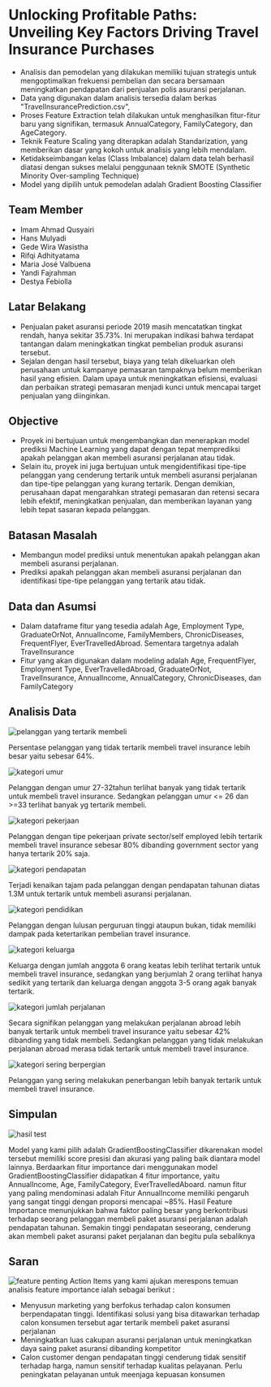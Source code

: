 # Unlocking Profitable Paths: Unveiling Key Factors Driving Travel Insurance Purchases  
- Analisis dan pemodelan yang dilakukan memiliki tujuan strategis untuk mengoptimalkan frekuensi pembelian dan secara bersamaan meningkatkan pendapatan dari penjualan polis asuransi perjalanan.
- Data yang digunakan dalam analisis tersedia dalam berkas "TravelInsurancePrediction.csv", 
- Proses Feature Extraction telah dilakukan untuk menghasilkan fitur-fitur baru yang signifikan, termasuk AnnualCategory, FamilyCategory, dan AgeCategory.
- Teknik Feature Scaling yang diterapkan adalah Standarization, yang memberikan dasar yang kokoh untuk analisis yang lebih mendalam.
- Ketidakseimbangan kelas (Class Imbalance) dalam data telah berhasil diatasi dengan sukses melalui penggunaan teknik SMOTE (Synthetic Minority Over-sampling Technique)
- Model yang dipilih untuk pemodelan adalah Gradient Boosting Classifier

## Team Member
- Imam Ahmad Qusyairi
- Hans Mulyadi
- Gede Wira Wasistha 
- Rifqi Adhityatama 
- Maria José Valbuena 
- Yandi Fajrahman 
- Destya Febiolla

## Latar Belakang
- Penjualan paket asuransi periode 2019 masih mencatatkan tingkat rendah, hanya sekitar 35.73%. Ini merupakan indikasi bahwa terdapat tantangan dalam meningkatkan tingkat pembelian produk asuransi tersebut.
- Sejalan dengan hasil tersebut, biaya yang telah dikeluarkan oleh perusahaan untuk kampanye pemasaran tampaknya belum memberikan hasil yang efisien. Dalam upaya untuk meningkatkan efisiensi, evaluasi dan perbaikan strategi pemasaran menjadi kunci untuk mencapai target penjualan yang diinginkan.

## Objective
- Proyek ini bertujuan untuk mengembangkan dan menerapkan model prediksi Machine Learning yang dapat dengan tepat memprediksi apakah pelanggan akan membeli asuransi perjalanan atau tidak.
- Selain itu, proyek ini juga bertujuan untuk mengidentifikasi tipe-tipe pelanggan yang cenderung tertarik untuk membeli asuransi perjalanan dan tipe-tipe pelanggan yang kurang tertarik. Dengan demikian, perusahaan dapat mengarahkan strategi pemasaran dan retensi secara lebih efektif, meningkatkan penjualan, dan memberikan layanan yang lebih tepat sasaran kepada pelanggan.


## Batasan Masalah
- Membangun model prediksi untuk menentukan apakah pelanggan akan membeli asuransi perjalanan.
- Prediksi apakah pelanggan akan membeli asuransi perjalanan dan identifikasi tipe-tipe pelanggan yang tertarik atau tidak.

## Data dan Asumsi
- Dalam dataframe fitur yang tesedia adalah Age, Employment Type, GraduateOrNot, AnnualIncome, FamilyMembers, ChronicDiseases, FrequentFlyer, EverTravelledAbroad. Sementara targetnya adalah TravelInsurance
- Fitur yang akan digunakan dalam modeling adalah Age, FrequentFlyer, Employment Type, EverTravelledAbroad, GraduateOrNot, TravelInsurance, AnnualIncome, AnnualCategory, ChronicDiseases, dan FamilyCategory

## Analisis Data
![pelanggan yang tertarik membeli](https://github.com/GedeWiraWasistha/Travel_Insurance-Potential_Customer_Classification_using_Machine_learning/assets/149849772/e10fed35-5ea3-4b9f-a449-ddc6d2b5f68b)

Persentase pelanggan yang tidak tertarik membeli travel insurance lebih besar yaitu sebesar 64%.

![kategori umur](https://github.com/GedeWiraWasistha/Travel_Insurance-Potential_Customer_Classification_using_Machine_learning/assets/149849772/cd72c23d-74f0-41a9-9b9b-d397e6614436)

Pelanggan dengan umur 27-32tahun terlihat banyak yang tidak tertarik untuk membeli travel insurance. Sedangkan pelanggan umur <= 26 dan >=33 terlihat banyak yg tertarik membeli.


![kategori pekerjaan](https://github.com/GedeWiraWasistha/Travel_Insurance-Potential_Customer_Classification_using_Machine_learning/assets/149849772/ad8af8be-78fa-407d-8050-cd85f568cffe)

Pelanggan dengan tipe pekerjaan private sector/self employed lebih tertarik membeli travel insurance sebesar 80% dibanding government sector yang hanya tertarik 20% saja.


![kategori pendapatan](https://github.com/GedeWiraWasistha/Travel_Insurance-Potential_Customer_Classification_using_Machine_learning/assets/149849772/c91c6ee2-c0d4-4a7f-82a5-abda623acaed)

Terjadi kenaikan tajam pada pelanggan dengan pendapatan tahunan diatas 1.3M untuk tertarik untuk membeli asuransi perjalanan.

![kategori pendidikan](https://github.com/GedeWiraWasistha/Travel_Insurance-Potential_Customer_Classification_using_Machine_learning/assets/149849772/9bfaf6d9-e585-4d56-b340-54ad52b15ca4)

Pelanggan dengan lulusan perguruan tinggi ataupun bukan, tidak memiliki dampak pada ketertarikan pembelian travel insurance.

![kategori keluarga](https://github.com/GedeWiraWasistha/Travel_Insurance-Potential_Customer_Classification_using_Machine_learning/assets/149849772/596ccba8-a14b-4ef9-8c25-d99ed3f9414d)

Keluarga dengan jumlah anggota 6 orang keatas lebih terlihat tertarik untuk membeli travel insurance, sedangkan yang berjumlah 2 orang terlihat hanya sedikit yang tertarik dan keluarga dengan anggota 3-5 orang agak banyak tertarik.

![kategori jumlah perjalanan](https://github.com/GedeWiraWasistha/Travel_Insurance-Potential_Customer_Classification_using_Machine_learning/assets/149849772/b64c1825-841c-4e12-8aff-ca229c2d38d7)

Secara signifikan pelanggan yang melakukan perjalanan abroad lebih banyak tertarik untuk membeli travel insurance yaitu sebesar 42% dibanding yang tidak membeli. Sedangkan pelanggan yang tidak melakukan perjalanan abroad merasa tidak tertarik untuk membeli travel insurance.

![kategori sering berpergian](https://github.com/GedeWiraWasistha/Travel_Insurance-Potential_Customer_Classification_using_Machine_learning/assets/149849772/503ba59a-70bb-4d1e-bfd3-ab1c202557a4)

Pelanggan yang sering melakukan penerbangan lebih banyak tertarik untuk membeli travel insurance.

## Simpulan
![hasil test](https://github.com/GedeWiraWasistha/Travel_Insurance-Potential_Customer_Classification_using_Machine_learning/assets/149849772/7452afa0-d4ea-4e0e-9e34-fff1ff706da5)

Model yang kami pilih adalah GradientBoostingClassifier dikarenakan model tersebut memiliki score presisi dan akurasi yang paling baik diantara model lainnya.  Berdaarkan fitur importance dari menggunakan model GradientBoostingClassifier didapatkan 4 fitur importance, yaitu AnnualIncome, Age, FamilyCategory, EverTravelledAboard. namun fitur yang paling mendominasi adalah Fitur AnnualIncome memiliki pengaruh yang sangat tinggi dengan proporsi mencapai ~85%. Hasil Feature Importance menunjukkan bahwa faktor paling besar yang berkontribusi terhadap seorang pelanggan membeli paket asuransi perjalanan adalah pendapatan tahunan. Semakin tinggi pendapatan seseorang, cenderung akan membeli paket asuransi paket perjalanan dan begitu pula sebaliknya

## Saran
![feature penting](https://github.com/GedeWiraWasistha/Travel_Insurance-Potential_Customer_Classification_using_Machine_learning/assets/149849772/1b37070d-17e7-4075-938d-b695ff167b56)
Action Items yang kami ajukan merespons temuan analisis feature importance ialah sebagai berikut :
- Menyusun marketing yang berfokus terhadap calon konsumen berpendapatan tinggi. Identifikasi solusi yang bisa ditawarkan terhadap calon konsumen tersebut agar tertarik membeli paket asuransi perjalanan
- Meningkatkan luas cakupan asuransi perjalanan untuk meningkatkan daya saing paket asuransi dibanding kompetitor
- Calon customer dengan pendapatan tinggi cenderung tidak sensitif terhadap harga, namun sensitif terhadap kualitas pelayanan. Perlu peningkatan pelayanan untuk meenjaga kepuasan konsumen





